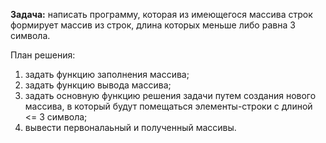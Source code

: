 **Задача:** написать программу, которая из имеющегося массива строк формирует массив из строк, 
длина которых меньше либо равна 3 символа.

План решения:
1. задать функцию заполнения массива;
2. задать функцию вывода массива;
3. задать основную функцию решения задачи путем создания нового массива, 
в который будут помещаться элементы-строки с длиной <= 3 символа;
4. вывести первоналаьный и полученный массивы.